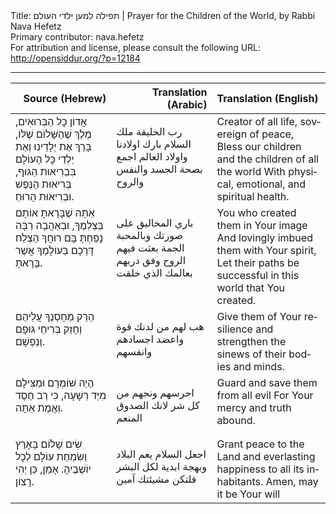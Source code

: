 <html>
<head></head>
<body>
Title: תפילה למען ילדי העולם | Prayer for the Children of the World, by Rabbi Nava Hefetz<br />
Primary contributor: nava.hefetz<br />
For attribution and license, please consult the following URL: <a href="http://opensiddur.org/?p=12184">http://opensiddur.org/?p=12184</a>
<p />
<hr />

<table style="margin-left: auto;margin-right: auto;" class="draggable">
<thead><tr><th id="x" style="text-align: right;">Source (Hebrew)</th><th style="text-align: right;">Translation (Arabic)</th><th style="text-align: left;">Translation (English)</th></tr></thead>
<tbody>
<tr>
<td style="vertical-align: top;" width="32%">
<div class="liturgy" lang="he">
אֲדוֹן כׇּל הַבְּרוּאִים, מֶלֶךְ שֶׁהַשָּׁלוֹם שֶׁלּוֹ,
בָּרֵךְ אֶת יְלָדֵינוּ וְאֶת יַלְדֵי כׇּל הָעוֹלָם
בִּבְרִיאוּת הַגּוּף, בְּרִיאוּת הַנֶּפֶשׁ וּבְרִיאוּת הָרוּחַ.
</span></div></td>

<td style="vertical-align: top;" width="32%">
<div class="arabic" lang="ar">

رب الخليقة ملك السلام
بارك اولادنا واولاد العالم اجمع
بصحة الجسد والنفس والروح
</span></div></td>

<td style="vertical-align: top;" width="36%">
<div class="english" lang="en">
Creator of all life, sovereign of peace,
Bless our children and the children of all the world
With physical, emotional, and spiritual health.
</div></td>
</tr>


<tr>
<td style="vertical-align: top;" width="32%">
<div class="liturgy" lang="he">
אַתָּה שֶׁבָּרָאתָ אוֹתָם בְּצַלְמֶךָ,
וּבְאַהֲבָה רַבָּה נָפַחְתָּ בָּם רוּחֲךָ
הַצְלַח דָּרְכָם בְּעוֹלָמְךָ אֲשֶׁר בָּרָאתָ.
</span></div></td>

<td style="vertical-align: top;" width="32%">
<div class="arabic" lang="ar">

باري المخاليق على صورتك
وبالمحبة الجمة بعثت فيهم الروح
وفق دربهم بعالمك الذي خلقت
</span></div></td>

<td style="vertical-align: top;" width="36%">
<div class="english" lang="en">
You who created them in Your image
And lovingly imbued them with Your spirit,
Let their paths be successful in this world that You created.
</div></td>
</tr>


<tr>
<td style="vertical-align: top;" width="32%">
<div class="liturgy" lang="he">
הָרֵק מֵחָסְנֶךָ עֲלֵיהֶם וְחָזֵק בְּרִיחֵי גּוּפָם וְנַפְשָׁם.
</span></div></td>

<td style="vertical-align: top;" width="32%">
<div class="arabic" lang="ar">

هب لهم من لدنك قوة واعضد اجسادهم وانفسهم
</span></div></td>

<td style="vertical-align: top;" width="36%">
<div class="english" lang="en">
Give them of Your resilience and strengthen the sinews of their bodies and minds.
</div></td>
</tr>


<tr>
<td style="vertical-align: top;" width="32%">
<div class="liturgy" lang="he">
הֶיֵה שׁוֹמְרָם וּמַצִּילָם מִיַּד רְשָׁעָה,
כִּי רַב חֶסֶד וְאֱמֶת אַתָּה.
</span></div></td>

<td style="vertical-align: top;" width="32%">
<div class="arabic" lang="ar">

احرسهم ونجهم من كل شر
لانك الصدوق المنعم
</span></div></td>

<td style="vertical-align: top;" width="36%">
<div class="english" lang="en">
Guard and save them from all evil
For Your mercy and truth abound.
</div></td>
</tr>


<tr>
<td style="vertical-align: top;" width="32%">
<div class="liturgy" lang="he">
שִׂים שָׁלוֹם בָּאָרֶץ וְשִׂמְחַת עוֹלָם לְכׇל יוֹשְׁבֶיהָ.
אָמֵן, כֵּן יְהִי רָצוֹן.
</span></div></td>

<td style="vertical-align: top;" width="32%">
<div class="arabic" lang="ar">

اجعل السلام يعم البلاد وبهجة ابدية لكل البشر
فلتكن مشيئتك آمين
</span></div></td>

<td style="vertical-align: top;" width="36%">
<div class="english" lang="en">
Grant peace to the Land and everlasting happiness to all its inhabitants.
Amen, may it be Your will
</div></td>
</tr>
</tbody></table>
</body>
</html>